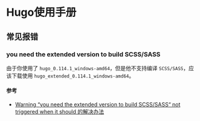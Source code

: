 # Hugo使用手册


## 常见报错

### you need the extended version to build SCSS/SASS

由于你使用了 `hugo_0.114.1_windows-amd64`，但是他不支持编译 `SCSS/SASS`，应该下载使用 `hugo_extended_0.114.1_windows-amd64`。

#### 参考

- [Warning “you need the extended version to build SCSS/SASS“ not triggered when it should 的解决办法](https://blog.csdn.net/qq_41136216/article/details/112674327)
